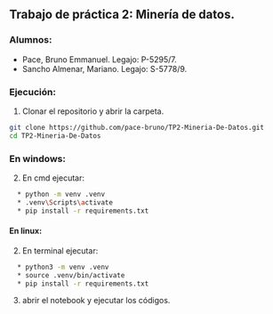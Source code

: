 ## Trabajo de práctica 2: Minería de datos.

### Alumnos: 
- Pace, Bruno Emmanuel. Legajo: P-5295/7.
- Sancho Almenar, Mariano. Legajo: S-5778/9.

### Ejecución:



1. Clonar el repositorio y abrir la carpeta.

```sh
git clone https://github.com/pace-bruno/TP2-Mineria-De-Datos.git
cd TP2-Mineria-De-Datos

```

### En windows:


2. En cmd ejecutar:

```sh
  * python -m venv .venv
  * .venv\Scripts\activate
  * pip install -r requirements.txt
```


#### En linux:

2. En terminal ejecutar:

```sh
  * python3 -m venv .venv
  * source .venv/bin/activate
  * pip install -r requirements.txt
```


3. abrir el notebook y ejecutar los códigos.


